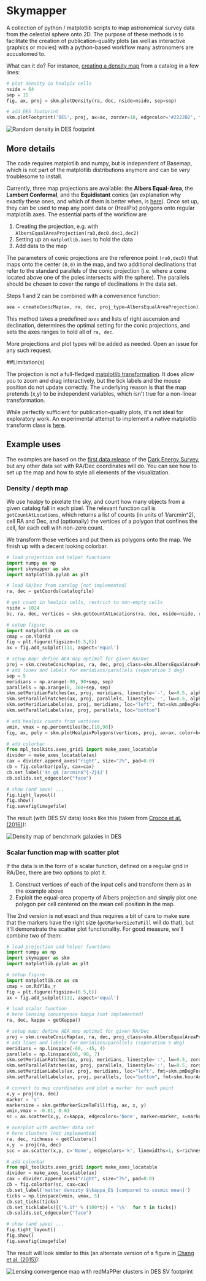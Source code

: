 # Skymapper

A collection of python / matplotlib scripts to map astronomical survey data from the celestial sphere onto 2D. The purpose of these methods is to facilitate the creation of publication-quality plots (as well as interactive graphics or movies) with a python-based workflow many astronomers are accustomed to.

What can it do? For instance, [creating a density map](examples/example1.py) from a catalog in a few lines:

```python
# plot density in healpix cells
nside = 64
sep = 15
fig, ax, proj = skm.plotDensity(ra, dec, nside=nside, sep=sep)

# add DES footprint
skm.plotFootprint('DES', proj, ax=ax, zorder=10, edgecolor='#2222B2', facecolor='None', lw=2)
```

![Random density in DES footprint](examples/example1.png)

## More details

The code requires matplotlib and numpy, but is independent of Basemap, which is not part of the matplotlib distributions anymore and can be *very* troublesome to install.

Currently, three map projections are available: the **Albers Equal-Area**, the **Lambert Conformal**, and the **Equidistant** conics (an explanation why exactly these ones, and which of them is better when, is [here](http://pmelchior.net/blog/map-projections-for-surveys.html)). Once set up, they can be used to map any point data or (HealPix) polygons onto regular matplotlib axes. The essential parts of the workflow are

1. Creating the projection, e.g. with `AlbersEqualAreaProjection(ra0,dec0,dec1,dec2)`
2. Setting up an  `matplotlib.axes` to hold the data
3. Add data to the map

The parameters of conic projections are the reference point `(ra0,dec0)` that maps onto the center `(0,0)` in the map, and two additional declinations that refer to the standard parallels of the conic projection (i.e. where a cone located above one of the poles intersects with the sphere). The parallels should be chosen to cover the range of declinations in the data set.

Steps 1 and 2 can be combined with a convenience function:

```python
aea = createConicMap(ax, ra, dec, proj_type=AlbersEqualAreaProjection)
```

This method takes a predefined `axes` and lists of right ascension and declination, determines the optimal setting for the conic projections, and sets the axes ranges to hold all of `ra, dec`.

More projections and plot types will be added as needed. Open an issue for any such request.

##Limitation(s)

The projection is not a full-fledged [matplotlib transformation](http://matplotlib.org/users/transforms_tutorial.html). It does allow you to zoom and drag interactively, but the tick labels and the mouse position do not update correctly. The underlying reason is that the map pretends (x,y) to be independent variables, which isn't true for a non-linear transformation.

While perfectly sufficient for publication-quality plots, it's not ideal for exploratory work. An experimental attempt to implement a native matplotlib transform class is [here](aea_projection.py).

## Example uses

The examples are based on the [first data release](http://des.ncsa.illinois.edu/releases/sva1) of the [Dark Energy Survey](http://www.darkenergysurvey.org), but any other data set with RA/Dec coordinates will do. You can see how to set up the map and how to style all elements of the visualization.

### Density / depth map

We use healpy to pixelate the sky, and count how many objects from a given catalog fall in each pixel. The relevant function call is `getCountAtLocations`, which returns a list of counts (in units of 1/arcmin^2), cell RA and Dec, and (optionally) the vertices of a polygon that confines the cell, for each cell with non-zero count.

We transform those vertices and put them as polygons onto the map. We finish up with a decent looking colorbar.

```python
# load projection and helper functions
import numpy as np
import skymapper as skm
import matplotlib.pylab as plt

# load RA/Dec from catalog [not implemented]
ra, dec = getCoords(catalogfile)

# get count in healpix cells, restrict to non-empty cells
nside = 1024
bc, ra, dec, vertices = skm.getCountAtLocations(ra, dec, nside=nside, return_vertices=True)

# setup figure
import matplotlib.cm as cm
cmap = cm.YlOrRd
fig = plt.figure(figsize=(6.5,6))
ax = fig.add_subplot(111, aspect='equal')

# setup map: define AEA map optimal for given RA/Dec
proj = skm.createConicMap(ax, ra, dec, proj_class=skm.AlbersEqualAreaProjection)
# add lines and labels for meridians/parallels (separation 5 deg)
sep = 5
meridians = np.arange(-90, 90+sep, sep)
parallels = np.arange(0, 360+sep, sep)
skm.setMeridianPatches(ax, proj, meridians, linestyle='-', lw=0.5, alpha=0.3, zorder=2)
skm.setParallelPatches(ax, proj, parallels, linestyle='-', lw=0.5, alpha=0.3, zorder=2)
skm.setMeridianLabels(ax, proj, meridians, loc="left", fmt=skm.pmDegFormatter)
skm.setParallelLabels(ax, proj, parallels, loc="bottom")

# add healpix counts from vertices
vmin, vmax = np.percentiles(bc,[10,90])
fig, ax, poly = skm.plotHealpixPolygons(vertices, proj, ax=ax, color=bc, vmin=vmin, vmax=vmax, cmap=cmap, zorder=2, rasterized=True)

# add colorbar
from mpl_toolkits.axes_grid1 import make_axes_locatable
divider = make_axes_locatable(ax)
cax = divider.append_axes("right", size="2%", pad=0.0)
cb = fig.colorbar(poly, cax=cax)
cb.set_label('$n_g$ [arcmin$^{-2}$]')
cb.solids.set_edgecolor("face")

# show (and save) ...
fig.tight_layout()
fig.show()
fig.savefig(imagefile)
```

The result (with DES SV data) looks like this (taken from [Crocce et al. (2016)](http://adsabs.harvard.edu/abs/2016MNRAS.455.4301C)):

![Density map of benchmark galaxies in DES](examples/depth_map_lss_1024_YlOrRd_4-9_gray.png)

### Scalar function map with scatter plot

If the data is in the form of a scalar function, defined on a regular grid in RA/Dec, there are two options to plot it.

1. Construct vertices of each of the input cells and transform them as in the example above
2. Exploit the equal-area property of Albers projection and simply plot one polygon per cell centered on the mean cell position in the map.

The 2nd version is not exact and thus requires a bit of care to make sure that the markers have the right size (`getMarkerSizeToFill` will do that), but it'll demonstrate the scatter plot functionality. For good measure, we'll combine two of them:

```python
# load projection and helper functions
import numpy as np
import skymapper as skm
import matplotlib.pylab as plt

# setup figure
import matplotlib.cm as cm
cmap = cm.RdYlBu_r
fig = plt.figure(figsize=(6.5,6))
ax = fig.add_subplot(111, aspect='equal')

# load scalar function
# here lensing convergence kappa [not implemented]
ra, dec, kappa = getKappa()

# setup map: define AEA map optimal for given RA/Dec
proj = skm.createConicMap(ax, ra, dec, proj_class=skm.AlbersEqualAreaProjection)
# add lines and labels for meridians/parallels (separation 5 deg)
meridians = np.linspace(-60, -45, 4)
parallels = np.linspace(60, 90, 7)
skm.setMeridianPatches(ax, proj, meridians, linestyle=':', lw=0.5, zorder=2)
skm.setParallelPatches(ax, proj, parallels, linestyle=':', lw=0.5, zorder=2)
skm.setMeridianLabels(ax, proj, meridians, loc="left", fmt=skm.pmDegFormatter)
skm.setParallelLabels(ax, proj, parallels, loc="bottom", fmt=skm.hourAngleFormatter)

# convert to map coordinates and plot a marker for each point
x,y = proj(ra, dec)
marker = 's'
markersize = skm.getMarkerSizeToFill(fig, ax, x, y)
vmin,vmax = -0.01, 0.01
sc = ax.scatter(x,y, c=kappa, edgecolors='None', marker=marker, s=markersize, cmap=cmap, vmin=vmin, vmax=vmax, rasterized=True, zorder=1)

# overplot with another data set
# here clusters [not implemented]
ra, dec, richness = getClusters()
x,y  = proj(ra, dec)
scc = ax.scatter(x,y, c='None', edgecolors='k', linewidths=1, s=richness, marker='o', zorder=3)

# add colorbar
from mpl_toolkits.axes_grid1 import make_axes_locatable
divider = make_axes_locatable(ax)
cax = divider.append_axes("right", size="3%", pad=0.0)
cb = fig.colorbar(sc, cax=cax)
cb.set_label('matter density $\kappa_E$ [compared to cosmic mean]')
ticks = np.linspace(vmin, vmax, 5)
cb.set_ticks(ticks)
cb.set_ticklabels([('%.1f' % (100*t)) + '\%'  for t in ticks])
cb.solids.set_edgecolor("face")

# show (and save) ...
fig.tight_layout()
fig.show()
fig.savefig(imagefile)
```

The result will look similar to this (an alternate version of a figure in [Chang et al. (2015)](http://adsabs.harvard.edu/abs/2015PhRvL.115e1301C)):

![Lensing convergence map with redMaPPer clusters in DES SV footprint](examples/mass_map_RdYlBu_r_dark.png)
